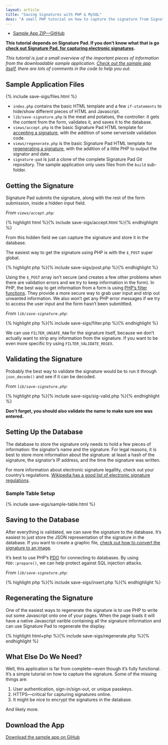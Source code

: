 ```yaml
---
layout: article
title: "Saving Signatures with PHP & MySQL"
desc: "A small PHP tutorial on how to capture the signature from Signature Pad and store it in a MySQL database, for later retrieval."
---
```


<div class="main-download">
  <ul class="files">
    <li class="zip"><a href="https://github.com/thomasjbradley/saving-signatures-sample/zipball/master" rel="enclosure"><i></i>Sample App <span>ZIP—GitHub</span></a></li>
  </ul>
</div>

**This tutorial depends on Signature Pad. If you don’t know what that is go [check out Signature Pad, for capturing electronic signatures](/lab/signature-pad/).**

*This tutorial is just a small overview of the important pieces of information from the downloadable sample application. [Check out the sample app itself](https://github.com/thomasjbradley/saving-signatures-sample/), there are lots of comments in the code to help you out.*

## Sample Application Files

{% include save-sigs/files.html %}

- `index.php` contains the basic HTML template and a few `if-statements` to hide/show different pieces of HTML and Javascript.
- `lib/save-signature.php` is the meat and potatoes, the controller: it gets the content from the form, validates it, and saves it to the database.
- `views/accept.php` is the basic Signature Pad HTML template for [accepting a signature](/lab/signature-pad/#accept), with the addition of some serverside validation code.
- `views/regenerate.php` is the basic Signature Pad HTML template for [regenerating a signature](/lab/signature-pad/#regenerate), with the addition of a little PHP to output the signator and date.
- `signature-pad` is just a clone of the complete Signature Pad Git repository. The sample application only uses files from the `build` sub-folder.
 
## Getting the Signature

Signature Pad submits the signature, along with the rest of the form submission, inside a hidden input field.

*From `views/accept.php`:*

{% highlight html %}{% include save-sigs/accept.html %}{% endhighlight %}

From this hidden field we can capture the signature and store it in the database.

The easiest way to get the signature using PHP is with the `$_POST` super global.

{% highlight php %}{% include save-sigs/post.php %}{% endhighlight %}

Using the `$_POST` array isn’t secure (and creates a few other problems when there are validation errors and we try to keep information in the form). In PHP, the best way to get information from a form is using [PHP’s filter functions](http://php.net/filter). They provide a more secure way to grab user input and strip out unwanted information. We also won’t get any PHP error messages if we try to access the user input and the form hasn’t been submittted.

*From `lib/save-signature.php`:*

{% highlight php %}{% include save-sigs/filter.php %}{% endhighlight %}

We can use `FILTER_UNSAFE_RAW` for the signature itself, because we don’t actually want to strip any information from the signature. If you want to be even more specific try using `FILTER_VALIDATE_REGEX`.

## Validating the Signature

Probably the best way to validate the signature would be to run it through `json_decode()` and see if it can be decoded. 

*From `lib/save-signature.php`:*

{% highlight php %}{% include save-sigs/sig-valid.php %}{% endhighlight %}

**Don’t forget, you should also validate the name to make sure one was entered.**

## Setting Up the Database

The database to store the signature only needs to hold a few pieces of information: the signator’s name and the signature. For legal reasons, it is best to store more information about the signature: at least a hash of the signature, the signator’s IP address, and the time the signature was written.

For more information about electronic signature legallity, check out your country’s regulations. [Wikipedia has a good list of electronic signature regulations](http://en.wikipedia.org/wiki/Electronic_signature).

### Sample Table Setup

{% include save-sigs/sample-table.html %}

## Saving to the Database

After everything is validated, we can save the signature to the database. It’s easiest to just store the JSON representation of the signature in the database. If you want to create a graphic file, [check out how to convert the signature to an image](/lab/signature-pad/#images).

It’s best to use PHP’s [PDO](http://php.net/pdo) for connecting to databases. By using `PDO::prepare()`, we can help protect against SQL injection attacks.

*From `lib/save-signature.php`:*

{% highlight php %}{% include save-sigs/insert.php %}{% endhighlight %}

## Regenerating the Signature

One of the easiest ways to regenerate the signature is to use PHP to write out some Javascript onto one of your pages. When the page loads it will have a native Javascript varible containing all the signature information and can use Signature Pad to regenerate the display.

{% highlight html+php %}{% include save-sigs/regenerate.php %}{% endhighlight %}

## What Else Do We Need?

Well, this application is far from complete—even though it’s fully functional. It’s a simple tutorial on how to capture the signature. Some of the missing things are:

1. User authentication, sign-in/sign-out, or unique passkeys.
2. HTTPS—critical for capturing signatures online.
3. It might be nice to encrypt the signatures in the database.

And likely more.

## Download the App

[Download the sample app on GiHub](https://github.com/thomasjbradley/saving-signatures-sample)
